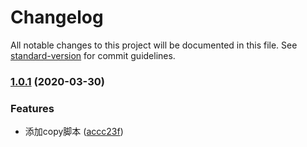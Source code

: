 # Changelog

All notable changes to this project will be documented in this file. See [standard-version](https://github.com/conventional-changelog/standard-version) for commit guidelines.

### [1.0.1](https://github.com/myWsq/sys-theme/compare/v1.0.0...v1.0.1) (2020-03-30)

### Features

* 添加copy脚本 ([accc23f](https://github.com/myWsq/sys-theme/commit/accc23f))
